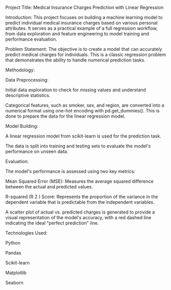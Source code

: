 Project Title: Medical Insurance Charges Prediction with Linear Regression

Introduction:
This project focuses on building a machine learning model to predict individual medical insurance charges based on various personal attributes. It serves as a practical example of a full regression workflow, from data exploration and feature engineering to model training and performance evaluation.

Problem Statement:
The objective is to create a model that can accurately predict medical charges for individuals. This is a classic regression problem that demonstrates the ability to handle numerical prediction tasks.

Methodology:

Data Preprocessing:

Initial data exploration to check for missing values and understand descriptive statistics.

Categorical features, such as smoker, sex, and region, are converted into a numerical format using one-hot encoding with pd.get_dummies(). This is done to prepare the data for the linear regression model.

Model Building:

A linear regression model from scikit-learn is used for the prediction task.

The data is split into training and testing sets to evaluate the model's performance on unseen data.

Evaluation:

The model's performance is assessed using two key metrics:

Mean Squared Error (MSE): Measures the average squared difference between the actual and predicted values.

R-squared (R 
2
 ) Score: Represents the proportion of the variance in the dependent variable that is predictable from the independent variables.

A scatter plot of actual vs. predicted charges is generated to provide a visual representation of the model's accuracy, with a red dashed line indicating the ideal "perfect prediction" line.

Technologies Used:

Python

Pandas

Scikit-learn

Matplotlib

Seaborn